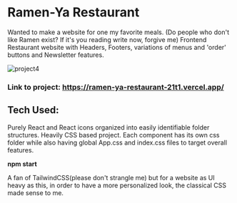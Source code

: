 # Ramen-Ya Restaurant 

Wanted to make a website for one my favorite meals. (Do people who don't like Ramen exist? If it's you reading write now, forgive me) 
Frontend Restaurant website with Headers, Footers, variations of menus and 'order' buttons and Newsletter features. 

![project4](https://user-images.githubusercontent.com/55498566/225815177-e551c0c0-6588-4362-a09a-2cb7d487af80.png)

### Link to project: https://ramen-ya-restaurant-21t1.vercel.app/

## Tech Used:
Purely React and React icons organized into easily identifiable folder structures. Heavily CSS based project. 
Each component has its own css folder while also having global App.css and index.css files to target overall features. 

**npm start**

A fan of TailwindCSS(please don't strangle me) but for a website as UI heavy as this, in order to have a more personalized look, the classical CSS made sense to me. 

